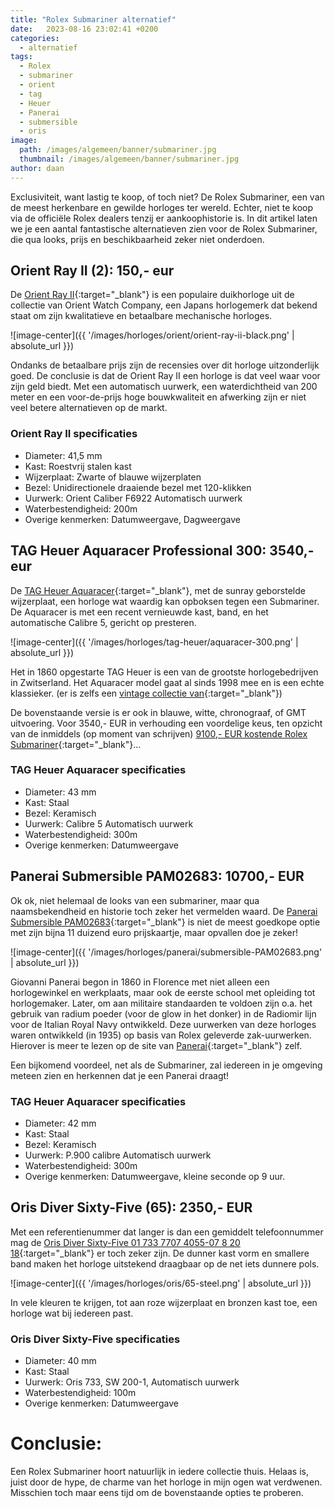 ```yaml
---
title: "Rolex Submariner alternatief"
date:   2023-08-16 23:02:41 +0200
categories:
  - alternatief
tags:
  - Rolex
  - submariner
  - orient
  - tag
  - Heuer
  - Panerai
  - submersible
  - oris
image: 
  path: /images/algemeen/banner/submariner.jpg
  thumbnail: /images/algemeen/banner/submariner.jpg
author: daan
---
```

Exclusiviteit, want lastig te koop, of toch niet? De Rolex Submariner, een van de meest herkenbare en gewilde horloges ter wereld. Echter, niet te koop via de officiële Rolex dealers tenzij er aankoophistorie is. In dit artikel laten we je een aantal fantastische alternatieven zien voor de Rolex Submariner, die qua looks, prijs en beschikbaarheid zeker niet onderdoen.

## Orient Ray II (2): 150,- eur
De [Orient Ray II](https://orient-watch.com/Collections/ORIENT/Sports/ORIENT%3A-Mechanical-Sports-Watch/p/AA02004B){:target="_blank"} is een populaire duikhorloge uit de collectie van Orient Watch Company, een Japans horlogemerk dat bekend staat om zijn kwalitatieve en betaalbare mechanische horloges. 

![image-center]({{ '/images/horloges/orient/orient-ray-ii-black.png' | absolute_url }})

Ondanks de betaalbare prijs zijn de recensies over dit horloge uitzonderlijk goed. De conclusie is dat de Orient Ray II een horloge is dat veel waar voor zijn geld biedt. Met een automatisch uurwerk, een waterdichtheid van 200 meter en een voor-de-prijs hoge bouwkwaliteit en afwerking zijn er niet veel betere alternatieven op de markt.

### Orient Ray II specificaties
- Diameter: 41,5 mm
- Kast: Roestvrij stalen kast
- Wijzerplaat: Zwarte of blauwe wijzerplaten
- Bezel: Unidirectionele draaiende bezel met 120-klikken
- Uurwerk: Orient Caliber F6922 Automatisch uurwerk
- Waterbestendigheid: 200m
- Overige kenmerken: Datumweergave, Dagweergave

## TAG Heuer Aquaracer Professional 300: 3540,- eur
De [TAG Heuer Aquaracer](https://www.tagheuer.com/nl/en/timepieces/collections/tag-heuer-aquaracer/43-mm-calibre-5-automatic/WBP201A.BA0632.html){:target="_blank"}, met de sunray geborstelde wijzerplaat, een horloge wat waardig kan opboksen tegen een Submariner. De Aquaracer is met een recent vernieuwde kast, band, en het automatische Calibre 5, gericht op presteren.

![image-center]({{ '/images/horloges/tag-heuer/aquaracer-300.png' | absolute_url }})

Het in 1860 opgestarte TAG Heuer is een van de grootste horlogebedrijven in Zwitserland. Het Aquaracer model gaat al sinds 1998 mee en is een echte klassieker. (er is zelfs een [vintage collectie van](https://www.tagheuer.com/us/en/vintage-collection/vintage-tag-heuer-aquaracer.html){:target="_blank"})

De bovenstaande versie is er ook in blauwe, witte, chronograaf, of GMT uitvoering. Voor 3540,- EUR in verhouding een voordelige keus, ten opzicht van de inmiddels (op moment van schrijven) [9100,- EUR kostende Rolex Submariner](https://www.rolex.com/watches/submariner/m124060-0001){:target="_blank"}...

### TAG Heuer Aquaracer specificaties
- Diameter: 43 mm
- Kast: Staal
- Bezel: Keramisch
- Uurwerk: Calibre 5 Automatisch uurwerk
- Waterbestendigheid: 300m
- Overige kenmerken: Datumweergave

## Panerai Submersible PAM02683: 10700,- EUR
Ok ok, niet helemaal de looks van een submariner, maar qua naamsbekendheid en historie toch zeker het vermelden waard. De [Panerai Submersible PAM02683](https://www.panerai.com/nl/en/collections/watch-collection/submersible/pam02683-submersible.html){:target="_blank"} is niet de meest goedkope optie met zijn bijna 11 duizend euro prijskaartje, maar opvallen doe je zeker!

![image-center]({{ '/images/horloges/panerai/submersible-PAM02683.png' | absolute_url }})

Giovanni Panerai begon in 1860 in Florence met niet alleen een horlogewinkel en werkplaats, maar ook de eerste school met opleiding tot horlogemaker. Later, om aan militaire standaarden te voldoen zijn o.a. het gebruik van radium poeder (voor de glow in het donker) in de Radiomir lijn voor de Italian Royal Navy ontwikkeld. Deze uurwerken van deze horloges waren ontwikkeld (in 1935) op basis van Rolex geleverde zak-uurwerken. Hierover is meer te lezen op de site van [Panerai](https://www.panerai.com/nl/en/about-panerai/history.html){:target="_blank"} zelf.

Een bijkomend voordeel, net als de Submariner, zal iedereen in je omgeving meteen zien en herkennen dat je een Panerai draagt!

### TAG Heuer Aquaracer specificaties
- Diameter: 42 mm
- Kast: Staal
- Bezel: Keramisch
- Uurwerk: P.900 calibre Automatisch uurwerk
- Waterbestendigheid: 300m
- Overige kenmerken: Datumweergave, kleine seconde op 9 uur.


## Oris Diver Sixty-Five (65): 2350,- EUR
Met een referentienummer dat langer is dan een gemiddelt telefoonnummer mag de [Oris Diver Sixty-Five 01 733 7707 4055-07 8 20 18](https://www.oris.ch/en-US/watch/divers-sixty-five/01-733-7707-4055-07-8-20-18){:target="_blank"} er toch zeker zijn. De dunner kast vorm en smallere band maken het horloge uitstekend draagbaar op de net iets dunnere pols.

![image-center]({{ '/images/horloges/oris/65-steel.png' | absolute_url }})

In vele kleuren te krijgen, tot aan roze wijzerplaat en bronzen kast toe, een horloge wat bij iedereen past.

### Oris Diver Sixty-Five specificaties
- Diameter: 40 mm
- Kast: Staal
- Uurwerk: 	Oris 733, SW 200-1, Automatisch uurwerk
- Waterbestendigheid: 100m
- Overige kenmerken: Datumweergave

# Conclusie:
Een Rolex Submariner hoort natuurlijk in iedere collectie thuis. Helaas is, juist door de hype, de charme van het horloge in mijn ogen wat verdwenen. Misschien toch maar eens tijd om de bovenstaande opties te proberen.
